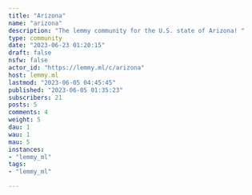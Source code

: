```yaml
---
title: "Arizona" 
name: "arizona"
description: "The lemmy community for the U.S. state of Arizona! "
type: community
date: "2023-06-23 01:20:15"
draft: false
nsfw: false
actor_id: "https://lemmy.ml/c/arizona"
host: lemmy.ml
lastmod: "2023-06-05 04:45:45"
published: "2023-06-05 01:35:23"
subscribers: 21
posts: 5
comments: 4
weight: 5
dau: 1
wau: 1
mau: 5
instances:
- "lemmy_ml"
tags: 
- "lemmy_ml"

---
```

